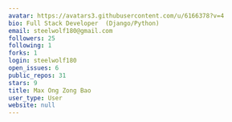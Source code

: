 ```yaml
---
avatar: https://avatars3.githubusercontent.com/u/6166378?v=4
bio: Full Stack Developer  (Django/Python)
email: steelwolf180@gmail.com
followers: 25
following: 1
forks: 1
login: steelwolf180
open_issues: 6
public_repos: 31
stars: 9
title: Max Ong Zong Bao
user_type: User
website: null
---
```

